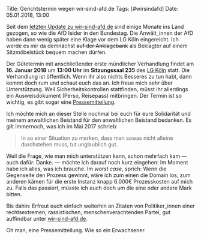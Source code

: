Title: Gerichtstermin wegen wir-sind-afd.de
Tags: [#wirsindafd]
Date: 05.01.2018, 13:00

Seit dem [letzten Update zu wir-sind-afd.de](https://bullenscheisse.de/2017/update-zur-abmahnung-wegen-wir-sind-afd-de/) sind einige Monate ins Land gezogen, so wie die AfD leider in den Bundestag. Die Anwält_innen der AfD haben dann wenig später eine Klage vor dem LG Köln eingereicht. Ich werde es mir da demnächst <del>auf der Anklagebank</del> als Beklagter auf einem Sitzmöbelstück bequem machen dürfen.

Der Gütetermin mit anschließender erste mündlicher Verhandlung findet am **16. Januar 2018** um **13:00 Uhr** im **Sitzungssaal 235** des [LG Köln](https://www.google.de/maps/place/Landgericht+K%C3%B6ln/@50.9223221,6.9341594,17z/) statt. Die Verhandlung ist öffentlich. Wenn ihr also nichts Besseres zu tun habt, dann kommt doch rum und schaut euch das an. Ich freue mich sehr über Unterstützung. Weil Sicherheitskontrollen stattfinden, müsst ihr allerdings ein Ausweisdokument (Perso, Reisepass) mitbringen. Der Termin ist so wichtig, es gibt sogar eine [Pressemitteilung](PM_Muendliche_Verhandlung_AfD_Mattes.pdf).

Ich möchte mich an dieser Stelle nochmal bei euch für eure Solidarität und meinem anwaltlichen Beistand für den anwaltlichen Beistand bedanken. Es gilt immernoch, was ich im Mai 2017 schrieb:

> In so einer Situation zu merken, dass man sowas nicht alleine durchstehen muss, tut unglaublich gut.

Weil die Frage, wie man mich unterstützen kann, schon mehrfach kam — auch dafür: Danke. — möchte ich darauf noch kurz eingehen: Im Moment habe ich alles, was ich brauche. Im *worst case*, sprich: Wenn die Gegenseite den Prozess gewinnt, wäre ich zum einen die Domain los, zum anderen kämen für die erste Instanz knapp 6.000€ Prozesskosten auf mich zu. Falls das passiert, müsste ich euch doch um die eine oder andere Mark bitten.

Bis dahin: Erfreut euch einfach weiterhin an Zitaten von Politiker_innen einer rechtsextremen, rassistischen, menschenverachtenden Partei, gut auffindbar unter [wir-sind-afd.de](https://wir-sind-afd.de/).

Oh man, eine Pressemitteilung. Wie so ein Erwachsener.
